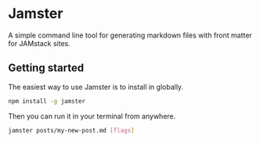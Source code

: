 # Jamster
A simple command line tool for generating markdown files with front matter for JAMstack sites.

## Getting started
The easiest way to use Jamster is to install in globally.

```bash
npm install -g jamster
```

Then you can run it in your terminal from anywhere.

```bash
jamster posts/my-new-post.md [flags]
```